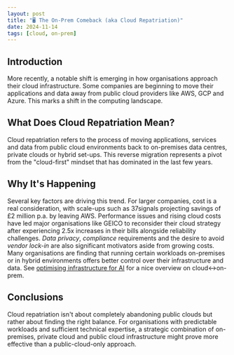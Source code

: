 ```yaml
---
layout: post
title: "🖥 The On-Prem Comeback (aka Cloud Repatriation)"
date: 2024-11-14
tags: [cloud, on-prem]
---
```

<!--more-->

## Introduction
More recently, a notable shift is emerging in how organisations approach their cloud infrastructure. Some companies are beginning to move their applications and data away from public cloud providers like AWS, GCP and Azure. This marks a shift in the computing landscape.

## What Does Cloud Repatriation Mean?
Cloud repatriation refers to the process of moving applications, services and data from public cloud environments back to on-premises data centres, private clouds or hybrid set-ups. This reverse migration represents a pivot from the "cloud-first" mindset that has dominated in the last few years.

## Why It's Happening
Several key factors are driving this trend. For larger companies, cost is a real consideration, with scale-ups such as 37signals projecting savings of £2 million p.a. by leaving AWS. Performance issues and rising cloud costs have led major organisations like GEICO to reconsider their cloud strategy after experiencing 2.5x increases in their bills alongside reliability challenges.
_Data privacy_, _compliance_ requirements and the desire to avoid _vendor lock-in_ are also significant motivators aside from growing costs. Many organisations are finding that running certain workloads on-premises or in hybrid environments offers better control over their infrastructure and data. See [optimising infrastructure for AI](https://www.youtube.com/watch?v=kyJJeik9loU) for a nice overview on cloud<->on-prem.

## Conclusions
Cloud repatriation isn't about completely abandoning public clouds but rather about finding the right balance. For organisations with predictable workloads and sufficient technical expertise, a strategic combination of on-premises, private cloud and public cloud infrastructure might prove more effective than a public-cloud-only approach.
